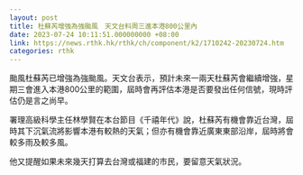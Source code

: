 ```yaml
---
layout: post
title: 杜蘇芮增強為強颱風　天文台料周三進本港800公里內
date: 2023-07-24 10:11:51.000000000 +08:00
link: https://news.rthk.hk/rthk/ch/component/k2/1710242-20230724.htm
categories: rthk
---
```


颱風杜蘇芮已增強為強颱風。天文台表示，預計未來一兩天杜蘇芮會繼續增強，星期三會進入本港800公里的範圍，屆時會再評估本港是否要發出任何信號，現時評估仍是言之尚早。

署理高級科學主任林學賢在本台節目《千禧年代》說，杜蘇芮有機會靠近台灣，屆時其下沉氣流將影響本港有較熱的天氣；但亦有機會靠近廣東東部沿岸，屆時將會較多雨及較多風。

他又提醒如果未來幾天打算去台灣或福建的市民，要留意天氣狀況。
